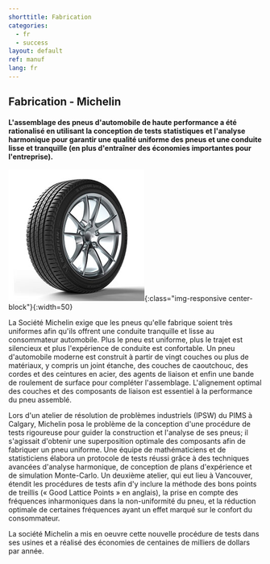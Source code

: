 ```yaml
---
shorttitle: Fabrication
categories:
  - fr
  - success
layout: default
ref: manuf
lang: fr
---
```


## Fabrication - Michelin

####	L'assemblage des pneus d'automobile de haute performance a été rationalisé en utilisant la conception de tests statistiques et l'analyse harmonique pour garantir une qualité uniforme des pneus et une conduite lisse et tranquille (en plus d'entraîner des économies importantes pour l'entreprise).

![tires](/img/portfolio/Tires.jpg){:class="img-responsive center-block"}{:width=50}

La Société Michelin exige que les pneus qu'elle fabrique soient très
uniformes afin qu'ils offrent une conduite tranquille et lisse au
consommateur automobile. Plus le pneu est uniforme, plus le trajet est
silencieux et plus l'expérience de conduite est confortable. Un pneu
d'automobile moderne est construit à partir de vingt couches ou plus de
matériaux, y compris un joint étanche, des couches de caoutchouc, des
cordes et des ceintures en acier, des agents de liaison et enfin une bande
de roulement de surface pour compléter l'assemblage. L'alignement optimal
des couches et des composants de liaison est essentiel à la performance du
pneu assemblé.

Lors d'un atelier de résolution de problèmes industriels (IPSW) du PIMS à
Calgary, Michelin posa le problème de la conception d'une procédure de
tests rigoureuse pour guider la construction et l'analyse de ses pneus; il
s'agissait d'obtenir une superposition optimale des composants afin de
fabriquer un pneu uniforme. Une équipe de mathématiciens et de
statisticiens élabora un protocole de tests réussi grâce à des techniques
avancées d'analyse harmonique, de conception de plans d'expérience et de
simulation Monte-Carlo. Un deuxième atelier, qui eut lieu à Vancouver,
étendit les procédures de tests afin d'y inclure la méthode des bons
points de treillis (« Good Lattice Points » en anglais), la prise en
compte des fréquences inharmoniques dans la non-uniformité du pneu, et la
réduction optimale de certaines fréquences ayant un effet marqué sur le
confort du consommateur.

La société Michelin a mis en oeuvre cette nouvelle procédure de tests dans
ses usines et a réalisé des économies de centaines de milliers de dollars
par année.
